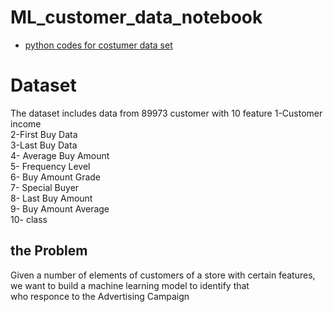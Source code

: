 # ML_customer_data_notebook

* [python codes for costumer data set](https://github.com/E008001/ML_customer_data_notebook/blob/master/customer-one-hot.ipynb)
# Dataset  
The dataset includes data from 89973 customer with 10 feature
1-Customer income  
2-First Buy Data  
3-Last Buy Data  
4- Average Buy Amount  
5- Frequency Level  
6- Buy Amount Grade  
7- Special Buyer  
8- Last Buy Amount  
9- Buy Amount Average  
10- class  

## the Problem  

 Given a number of elements of customers of a store with certain features, we want to build a machine learning model to identify that  
 who responce to the Advertising Campaign
